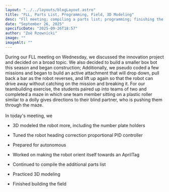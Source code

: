 ```yaml
---
layout: "../../layouts/blogLayout.astro"
title: "FLL, Parts List, Programming, Field, 3D Modeling"
desc: "Fll meeting; compiling a parts list; programming; finishing the field; 3D modeling"
date: "September 26, 2025"
specificDate: "2025-09-26T18:57"
author: "Zoë Rzewnicki"
image: ""
imageAlt: ""
---
```

During our FLL meeting on Wednesday, we discussed the innovation project and decided on a broad topic. We also decided to build a smaller box bot this season and began construction; Additionally, we pseudo coded a few missions and began to build an active attachment that will drop down, pull back a bar as the robot reverses, and lift up again so that the robot can drive away without catching on the mission and breaking it. For our teambuilding exercise, the students paired up into teams of two and completed a maze in which one team member sitting on a plastic roller similar to a dolly gives directions to their blind partner, who is pushing them through the maze. 
<br><br>
In today's meeting, we

* 3D modeled the robot more, including the number plate holders

* Tuned the robot heading correction proportional PID controller

* Prepared for autonomous

* Worked on making the robot orient itself towards an AprilTag

* Continued to compile the additional parts list

* Practiced 3D modeling

* Finished building the field 